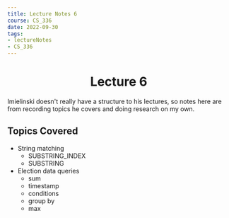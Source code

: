 ```yaml
---
title: Lecture Notes 6
course: CS_336
date: 2022-09-30
tags: 
- lectureNotes
- CS_336
---
```


<center><h1>Lecture 6</h1></center>
Imielinski doesn't really have a structure to his lectures, so notes here are from recording topics he covers and doing research on my own.

## Topics Covered
- String matching
	- SUBSTRING_INDEX
	- SUBSTRING
- Election data queries
	- sum
	- timestamp
	- conditions
	- group by
	- max